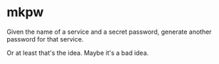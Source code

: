 mkpw
====

Given the name of a service and a secret password,
generate another password for that service.

Or at least that's the idea. Maybe it's a bad idea.
